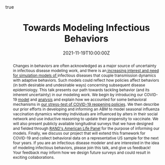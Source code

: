 ---
title: Towards Modeling Infectious Behaviors

abstract: Changes in behaviors are often acknowledged as a major source of uncertainty in infectious disease modeling work, and there is an[ increasing interest and need for simulation models of ](https://policyandcomplexsystems.files.wordpress.com/2021/09/modeling-infectious-behaviors.pdf)infectious diseases that couple transmission dynamics with adaptive behaviors. Such models could reflect how policies affect behaviors (in both desirable and undesirable ways) concerning subsequent disease epidemiology. This talk presents our path towards tackling behavior (and its inherent uncertainty) in our modeling work. We begin by introducing our COVID-19 [model](https://www.rand.org/pubs/working_papers/WRA1080-1.html) and [analysis](https://journals.plos.org/plosone/article?id=10.1371/journal.pone.0259166) and explain how we accounted for some behavioral mechanisms in [our stress-test of COVID-19 reopening policies](https://www.rand.org/pubs/perspectives/PEA1080-1.html). We then describe our prior efforts in developing and informing an ABM to model seasonal influenza vaccination dynamics whereby individuals are influenced by alters in their social network and use inductive reasoning to update their propensity to vaccinate. We will also present publicly available longitudinal surveys that we have designed and fielded through [RAND&#39;s American Life Panel](https://www.rand.org/research/data/alp.html) for the purpose of informing our models. Finally, we discuss our project that will extend this framework for COVID-19 and collect behavioral data on a representative US sample for the next four years. If you are an infectious disease modeler and are interested in the idea of modeling infectious behaviors, please join this talk, and give us feedback! Your feedback may inform how we design future surveys and could result in exciting collaborations.

authors: 
- Raffaele Vardavas
- admin
date: "2021-11-19T10:00:00Z"
event: MIDAS Webinar
event_url: https://midasnetwork.us/midas-webinar-rand/
featured: true
links: []
location: MIDAS Webinar
math: true
projects: []
publishDate: "2021-11-10T00:00:00Z"
slides: []
summary: 
tags: []
url_code: ""
url_pdf: ""
url_slides: "/../files/slides/Modeling-Infectious-Behaviors.pdf"
url_video: ""
---